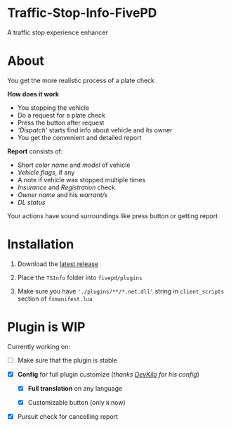 # Traffic-Stop-Info-FivePD
A traffic stop experience enhancer  

# About
You get the more realistic process of a plate check

**How does it work**
- You stopping the vehicle
- Do a request for a plate check
- Press the button after request
- *'Dispatch'* starts find info about vehicle and its owner
- You get the convenient and detailed report

**Report** consists of:
- Short *color name* and *model* of vehicle
- *Vehicle flags*, if any
- A note if vehicle was stopped multiple times
- *Insurance* and *Registration* check
- *Owner name* and his *warrant/s*
- *DL status*

Your actions have sound surroundings like press button or getting report

# Installation
1. Download the [latest release](https://github.com/DR099H/Traffic-Stop-Info-FivePD/releases)
   
2. Place the `TSInfo` folder into `fivepd/plugins`
   
3. Make sure you have `'./plugins/**/*.net.dll'` string in `client_scripts` section of `fxmanifest.lua`

# Plugin is WIP
Currently working on:
- [ ] Make sure that the plugin is stable

- [x] **Config** for full plugin customize (_thanks [DevKilo](https://github.com/DevKilo1/Kilo.Commons.Config) for his config_)

  - [x] **Full translation** on any language
        
  - [x] Customizable button (only `N` now)
        
- [x] Pursuit check for cancelling report
